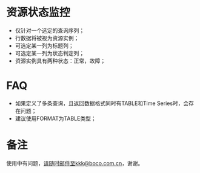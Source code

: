 # 资源状态监控

* 仅针对一个选定的查询序列；
* 行数据将被视为资源实例；
* 可选定某一列为标题列；
* 可选定某一列为状态判定列；
* 资源实例具有两种状态：正常，故障；

# FAQ
* 如果定义了多条查询，且返回数据格式同时有TABLE和Time Series时，会存在问题；
* 建议使用FORMAT为TABLE类型；

# 备注

使用中有问题，请随时邮件至kkk@boco.com.cn，谢谢。